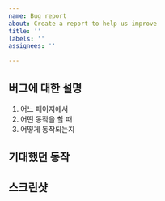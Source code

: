 ```yaml
---
name: Bug report
about: Create a report to help us improve
title: ''
labels: ''
assignees: ''

---
```


## 버그에 대한 설명

1. 어느 페이지에서
2. 어떤 동작을 할 때
3. 어떻게 동작되는지

## 기대했던 동작

## 스크린샷
